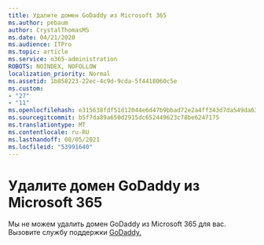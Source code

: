 ```yaml
---
title: Удалите домен GoDaddy из Microsoft 365
ms.author: pebaum
author: CrystalThomasMS
ms.date: 04/21/2020
ms.audience: ITPro
ms.topic: article
ms.service: o365-administration
ROBOTS: NOINDEX, NOFOLLOW
localization_priority: Normal
ms.assetid: 1b858223-22ec-4c9d-9cda-5f4418060c5e
ms.custom:
- "27"
- "11"
ms.openlocfilehash: e315638fdf51d12044e6d47b9bbad72e2a4ff343d7da549da63496f6c8b065f0
ms.sourcegitcommit: b5f7da89a650d2915dc652449623c78be6247175
ms.translationtype: MT
ms.contentlocale: ru-RU
ms.lasthandoff: 08/05/2021
ms.locfileid: "53991640"
---
```

# <a name="remove-your-godaddy-domain-from-microsoft-365"></a>Удалите домен GoDaddy из Microsoft 365

Мы не можем удалить домен GoDaddy из Microsoft 365 для вас. Вызовите службу поддержки [GoDaddy.](https://aka.ms/contact-godaddy)
  
